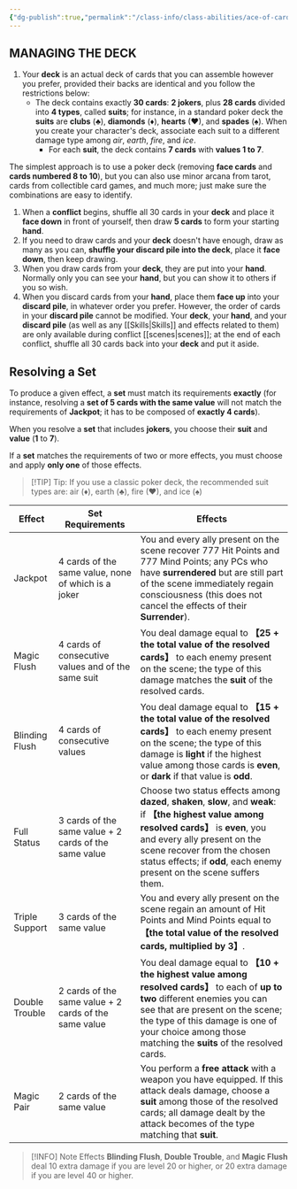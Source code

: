 ```yaml
---
{"dg-publish":true,"permalink":"/class-info/class-abilities/ace-of-cards-decks/"}
---
```


## MANAGING THE DECK 
1. Your **deck** is an actual deck of cards that you can assemble however you prefer, provided their backs are identical and you follow the restrictions below: 
	- The deck contains exactly **30 cards**: **2 jokers**, plus **28 cards** divided into **4 types**, called **suits**; for instance, in a standard poker deck the **suits** are **clubs** (♣), **diamonds** (♦), **hearts** (♥), and **spades** (♠). When you create your character's deck, associate each suit to a different damage type among *air*, *earth*, *fire*, and *ice*. 
		- For each **suit**, the deck contains **7 cards** with **values 1 to 7**. 

The simplest approach is to use a poker deck (removing **face cards** and **cards numbered 8 to 10**), but you can also use minor arcana from tarot, cards from collectible card games, and much more; just make sure the combinations are easy to identify.
1. When a **conflict** begins, shuffle all 30 cards in your **deck** and place it **face down** in front of yourself, then draw **5 cards** to form your starting **hand**. 
2. If you need to draw cards and your **deck** doesn't have enough, draw as many as you can, **shuffle your discard pile into the deck**, place it **face down**, then keep drawing.
3. When you draw cards from your **deck**, they are put into your **hand**. Normally only you can see your **hand**, but you can show it to others if you so wish. 
4. When you discard cards from your **hand**, place them **face up** into your **discard pile**, in whatever order you prefer. However, the order of cards in your **discard pile** cannot be modified. 
Your **deck**, your **hand**, and your **discard pile** (as well as any [[Skills\|Skills]] and effects related to them) are only available during conflict [[scenes\|scenes]]; at the end of each conflict, shuffle all 30 cards back into your **deck** and put it aside.

## Resolving a Set
To produce a given effect, a **set** must match its requirements **exactly** (for instance, resolving a **set of 5 cards with the same value** will not match the requirements of **Jackpot**; it has to be composed of **exactly 4 cards**).

When you resolve a **set** that includes **jokers**, you choose their **suit** and **value** (**1** to **7**).

If a **set** matches the requirements of two or more effects, you must choose and apply **only one** of those effects.

> [!TIP] Tip:
> If you use a classic poker deck, the recommended suit types are: air (♦), earth (♣), fire (♥), and ice (♠)


| Effect         | Set Requirements                                      | Effects                                                                                                                                                                                                                                                                               |
| -------------- | ----------------------------------------------------- | ------------------------------------------------------------------------------------------------------------------------------------------------------------------------------------------------------------------------------------------------------------------------------------- |
| Jackpot        | 4 cards of the same value, none of which is a joker   | You and every ally present on the scene recover 777 Hit Points and 777 Mind Points; any PCs who have **surrendered** but are still part of the scene immediately regain consciousness (this does not cancel the effects of their **Surrender**).                                      |
| Magic Flush    | 4 cards of consecutive values and of the same suit    | You deal damage equal to **【25 + the total value of the resolved cards】** to each enemy present on the scene; the type of this damage matches the **suit** of the resolved cards.                                                                                                     |
| Blinding Flush | 4 cards of consecutive values                         | You deal damage equal to **【15 + the total value of the resolved cards】** to each enemy present on the scene; the type of this damage is **light** if the highest value among those cards is **even**, or **dark** if that value is **odd**.                                          |
| Full Status    | 3 cards of the same value + 2 cards of the same value | Choose two status effects among **dazed**, **shaken**, **slow**, and **weak**: if **【the highest value among resolved cards】** is **even**, you and every ally present on the scene recover from the chosen status effects; if **odd**, each enemy present on the scene suffers them. |
| Triple Support | 3 cards of the same value                             | You and every ally present on the scene regain an amount of Hit Points and Mind Points equal to **【the total value of the resolved cards, multiplied by 3】**.                                                                                                                         |
| Double Trouble | 2 cards of the same value + 2 cards of the same value | You deal damage equal to **【10 + the highest value among resolved cards】** to each of **up to two** different enemies you can see that are present on the scene; the type of this damage is one of your choice among those matching the **suits** of the resolved cards.              |
| Magic Pair     | 2 cards of the same value                             | You perform a **free attack** with a weapon you have equipped. If this attack deals damage, choose a **suit** among those of the resolved cards; all damage dealt by the attack becomes of the type matching that **suit**.                                                           |

> [!INFO] Note
>Effects **Blinding Flush**, **Double Trouble**, and **Magic Flush** deal 10 extra damage if you are level 20 or higher, or 20 extra damage if you are level 40 or higher.

